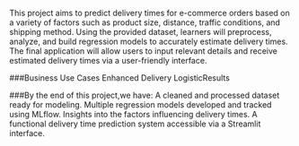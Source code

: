 This project aims to predict delivery times for e-commerce orders based on a variety of factors such as product size, distance, traffic conditions, and shipping method.
Using the provided dataset, learners will preprocess, analyze, and build regression models to accurately estimate delivery times.
The final application will allow users to input relevant details and receive estimated delivery times via a user-friendly interface.

###Business Use Cases
Enhanced Delivery LogisticResults

###By the end of this project,we have:
A cleaned and processed dataset ready for modeling. 
Multiple regression models developed and tracked using MLflow. 
Insights into the factors influencing delivery times. 
A functional delivery time prediction system accessible via a Streamlit interface.

